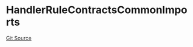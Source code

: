 # HandlerRuleContractsCommonImports
[Git Source](https://github.com/thrackle-io/forte-rules-engine/blob/9e3814d522f1469f798bac69a12de09ee849e2da/src/client/token/handler/ruleContracts/HandlerRuleContractsCommonImports.sol)


